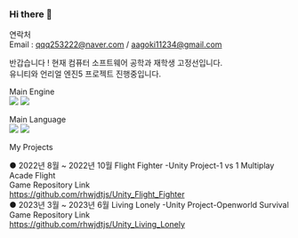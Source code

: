 ### Hi there 👋  
  
연락처                         
Email : qqq253222@naver.com  / aagoki11234@gmail.com  
  
  
반갑습니다  !
현재 컴퓨터 소프트웨어 공학과 재학생 고정선입니다.  
유니티와 언리얼 엔진5 프로젝트 진행중입니다.  
  
  
Main Engine    
<img src="https://img.shields.io/badge/unity-FFFFFF?style=for-the-badge&logo=unity&logoColor=black">  <img src="https://img.shields.io/badge/Unreal Engine-0E1128?style=for-the-badge&logo=Unreal Engine&logoColor=black">   

Main Language  
<img src="https://img.shields.io/badge/C Sharp-239120?style=for-the-badge&logo=C Sharp&logoColor=black">   <img src="https://img.shields.io/badge/c++-00599C?style=for-the-badge&logo=C++&logoColor=black">
                           
My Projects  

● 2022년 8월 ~ 2022년 10월 Flight Fighter -Unity Project-1 vs 1 Multiplay Acade Flight  
Game Repository Link  
https://github.com/rhwjdtjs/Unity_Flight_Fighter     
● 2023년 3월 ~ 2023년 6월  Living Lonely  -Unity Project-Openworld Survival  
Game Repository Link  
https://github.com/rhwjdtjs/Unity_Living_Lonely  



<!--
**rhwjdtjs/rhwjdtjs** is a ✨ _special_ ✨ repository because its `README.md` (this file) appears on your GitHub profile.

Here are some ideas to get you started:

- 🔭 I’m currently working on ...
- 🌱 I’m currently learning ...
- 👯 I’m looking to collaborate on ...
- 🤔 I’m looking for help with ...
- 💬 Ask me about ...
- 📫 How to reach me: ...
- 😄 Pronouns: ...
- ⚡ Fun fact: ...
-->
